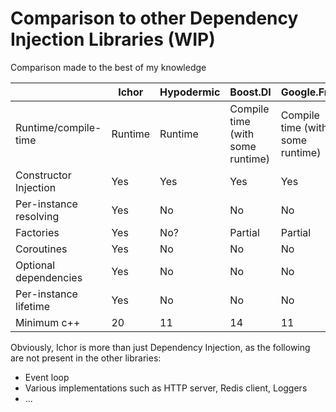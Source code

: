# Comparison to other Dependency Injection Libraries (WIP)

Comparison made to the best of my knowledge

|                        | Ichor   | Hypodermic | Boost.DI                         | Google.Fruit                   | CppMicroservices |
|------------------------|---------|------------|----------------------------------|--------------------------------|------------------|
| Runtime/compile-time   | Runtime | Runtime    | Compile time (with some runtime) | Compile time (with some runtime) | Runtime          |
| Constructor Injection  | Yes     | Yes        | Yes                              | Yes                            | No               |
| Per-instance resolving | Yes     | No         | No                               | No                             | Yes              |
| Factories              | Yes     | No?        | Partial                          | Partial                        | Yes              |
| Coroutines             | Yes     | No         | No                               | No                             | No               |
| Optional dependencies  | Yes     | No         | No                               | No                             | Yes?             |
| Per-instance lifetime  | Yes     | No         | No                               | No                             | Yes              |
| Minimum c++            | 20      | 11         | 14                               | 11                             | 17               |

Obviously, Ichor is more than just Dependency Injection, as the following are not present in the other libraries:

* Event loop
* Various implementations such as HTTP server, Redis client, Loggers
* ...
